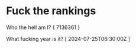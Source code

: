 # Fuck the rankings

Who the hell am I?
{ 7136361 }

What fucking year is it?
[ 2024-07-25T06:30:00Z ]
